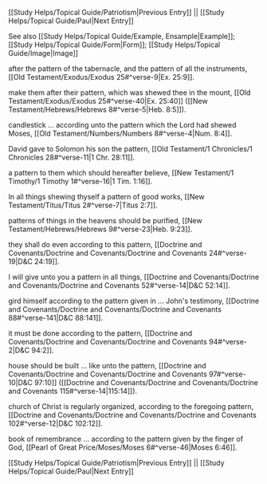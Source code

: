[[Study Helps/Topical Guide/Patriotism|Previous Entry]]  ||  [[Study Helps/Topical Guide/Paul|Next Entry]]

 See also [[Study Helps/Topical Guide/Example, Ensample|Example]]; [[Study Helps/Topical Guide/Form|Form]]; [[Study Helps/Topical Guide/Image|Image]]

 after the pattern of the tabernacle, and the pattern of all the instruments, [[Old Testament/Exodus/Exodus 25#^verse-9|Ex. 25:9]].

 make them after their pattern, which was shewed thee in the mount, [[Old Testament/Exodus/Exodus 25#^verse-40|Ex. 25:40]] ([[New Testament/Hebrews/Hebrews 8#^verse-5|Heb. 8:5]]).

 candlestick ... according unto the pattern which the Lord had shewed Moses, [[Old Testament/Numbers/Numbers 8#^verse-4|Num. 8:4]].

 David gave to Solomon his son the pattern, [[Old Testament/1 Chronicles/1 Chronicles 28#^verse-11|1 Chr. 28:11]].

 a pattern to them which should hereafter believe, [[New Testament/1 Timothy/1 Timothy 1#^verse-16|1 Tim. 1:16]].

 In all things shewing thyself a pattern of good works, [[New Testament/Titus/Titus 2#^verse-7|Titus 2:7]].

 patterns of things in the heavens should be purified, [[New Testament/Hebrews/Hebrews 9#^verse-23|Heb. 9:23]].

 they shall do even according to this pattern, [[Doctrine and Covenants/Doctrine and Covenants/Doctrine and Covenants 24#^verse-19|D&C 24:19]].

 I will give unto you a pattern in all things, [[Doctrine and Covenants/Doctrine and Covenants/Doctrine and Covenants 52#^verse-14|D&C 52:14]].

 gird himself according to the pattern given in ... John's testimony, [[Doctrine and Covenants/Doctrine and Covenants/Doctrine and Covenants 88#^verse-141|D&C 88:141]].

 it must be done according to the pattern, [[Doctrine and Covenants/Doctrine and Covenants/Doctrine and Covenants 94#^verse-2|D&C 94:2]].

 house should be built ... like unto the pattern, [[Doctrine and Covenants/Doctrine and Covenants/Doctrine and Covenants 97#^verse-10|D&C 97:10]] ([[Doctrine and Covenants/Doctrine and Covenants/Doctrine and Covenants 115#^verse-14|115:14]]).

 church of Christ is regularly organized, according to the foregoing pattern, [[Doctrine and Covenants/Doctrine and Covenants/Doctrine and Covenants 102#^verse-12|D&C 102:12]].

 book of remembrance ... according to the pattern given by the finger of God, [[Pearl of Great Price/Moses/Moses 6#^verse-46|Moses 6:46]].

[[Study Helps/Topical Guide/Patriotism|Previous Entry]]  ||  [[Study Helps/Topical Guide/Paul|Next Entry]]
